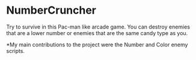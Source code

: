 # NumberCruncher
Try to survive in this Pac-man like arcade game. You can destroy enemies that are a lower number or enemies that are the same candy type as you. 

*My main contributions to the project were the Number and Color enemy scripts. 

